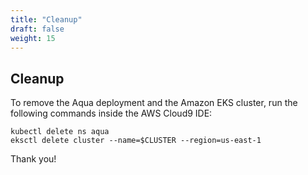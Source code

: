 ```yaml
---
title: "Cleanup"
draft: false
weight: 15
---
```


## Cleanup

To remove the Aqua deployment and the Amazon EKS cluster, run the following commands inside the AWS Cloud9 IDE:

```shell
kubectl delete ns aqua
eksctl delete cluster --name=$CLUSTER --region=us-east-1
```

Thank you!
